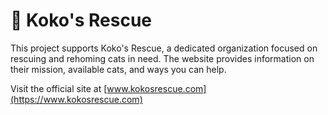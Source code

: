# 🐾 Koko's Rescue

This project supports Koko's Rescue, a dedicated organization focused on rescuing and rehoming cats in need. The website provides information on their mission, available cats, and ways you can help.

Visit the official site at [www.kokosrescue.com](https://www.kokosrescue.com)
